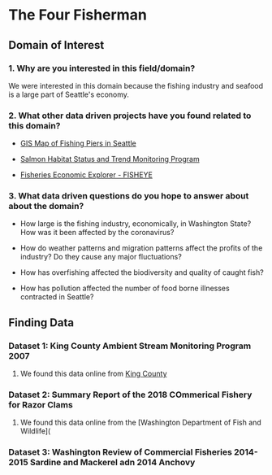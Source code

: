 # The Four Fisherman

## Domain of Interest
### 1. Why are you interested in this field/domain?
We were interested in this domain because the fishing industry and seafood is a large part of Seattle's economy.

### 2. What other data driven projects have you found related to this domain?

  - [GIS Map of Fishing Piers in Seattle](https://data.seattle.gov/Parks-and-Recreation/Seattle-Parks-and-Recreation-GIS-Map-Layer-Shapefi/rnss-rcmd)

  - [Salmon Habitat Status and Trend Monitoring Program](https://www.fisheries.noaa.gov/resource/map/salmon-habitat-status-and-trend-monitoring-program-data)

  - [Fisheries Economic Explorer - FISHEYE](https://dataexplorer.northwestscience.fisheries.noaa.gov/fisheye/)

### 3. What data driven questions do you hope to answer about about the domain?

  - How large is the fishing industry, economically, in Washington State? How was it been affected by the coronavirus?
  
  - How do weather patterns and migration patterns affect the profits of the industry? Do they cause any major fluctuations?
  
  - How has overfishing affected the biodiversity and quality of caught fish?
  
  - How has pollution affected the number of food borne illnesses contracted in Seattle?


## Finding Data
### Dataset 1: King County Ambient Stream Monitoring Program 2007
  1. We found this data online from [King County](https://www.kingcounty.gov/~/media/services/environment/watersheds/streams-data/StreamTrendSummary2007.ashx?la=en)

### Dataset 2: Summary Report of the 2018 COmmerical Fishery for Razor Clams
  1. We found this data online from the [Washington Department of Fish and Wildlife](

### Dataset 3: Washington Review of Commercial Fisheries 2014-2015 Sardine and Mackerel adn 2014 Anchovy

